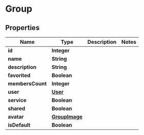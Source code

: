 
# Group

## Properties
Name | Type | Description | Notes
------------ | ------------- | ------------- | -------------
**id** | **Integer** |  | 
**name** | **String** |  | 
**description** | **String** |  | 
**favorited** | **Boolean** |  | 
**membersCount** | **Integer** |  | 
**user** | [**User**](User.md) |  | 
**service** | **Boolean** |  | 
**shared** | **Boolean** |  | 
**avatar** | [**GroupImage**](GroupImage.md) |  | 
**isDefault** | **Boolean** |  | 



